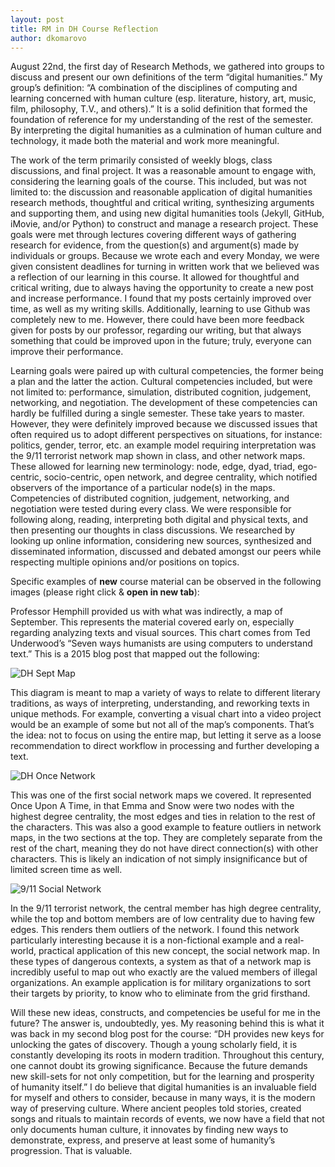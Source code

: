 ```yaml
---
layout: post
title: RM in DH Course Reflection
author: dkomarovo
---
```


August 22nd, the first day of Research Methods, we gathered into groups to discuss and present our own definitions of the 
term “digital humanities.” My group’s definition: “A combination of the disciplines of computing and learning concerned 
with human culture (esp. literature, history, art, music, film, philosophy, T.V., and others).” It is a solid definition 
that formed the foundation of reference for my understanding of the rest of the semester. By interpreting the digital 
humanities as a culmination of human culture and technology, it made both the material and work more meaningful.


The work of the term primarily consisted of weekly blogs, class discussions, and final project. It was a reasonable 
amount to engage with, considering the learning goals of the course. This included, but was not limited to: the discussion 
and reasonable application of digital humanities research methods, thoughtful and critical writing, synthesizing arguments 
and supporting them, and using new digital humanities tools (Jekyll, GitHub, iMovie, and/or Python) to construct and manage 
a research project. These goals were met through lectures covering different ways of gathering research for evidence, from
the question(s) and argument(s) made by individuals or groups. Because we wrote each and every Monday, we were given 
consistent deadlines for turning in written work that we believed was a reflection of our learning in this course. It
allowed for thoughtful and critical writing, due to always having the opportunity to create a new post and increase 
performance. I found that my posts certainly improved over time, as well as my writing skills. Additionally, learning to 
use Github was completely new to me. However, there could have been more feedback given for posts by our professor, 
regarding our writing, but that always something that could be improved upon in the future; truly, everyone can improve 
their performance. 


Learning goals were paired up with cultural competencies, the former being a plan and the latter the action. Cultural 
competencies included, but were not limited to: performance, simulation, distributed cognition, judgement, networking, 
and negotiation.  The development of these competencies can hardly be fulfilled during a single semester. These take
years to master. However, they were definitely improved because we discussed issues that often required us to adopt 
different perspectives on situations, for instance: politics, gender, terror, etc. an example model requiring 
interpretation was the 9/11 terrorist network map shown in class, and other network maps. These allowed for 
learning new terminology: node, edge, dyad, triad, ego-centric, socio-centric, open network, and degree centrality, 
which notified observers of the importance of a particular node(s) in the maps. Competencies of distributed cognition, 
judgement, networking, and negotiation were tested during every class. We were responsible for following along, reading, 
interpreting both digital and physical texts, and then presenting our thoughts in class discussions. We researched by 
looking up online information, considering new sources, synthesized and disseminated information, discussed and debated
amongst our peers while respecting multiple opinions and/or positions on topics.


Specific examples of **new** course material can be observed in the following images (please right click & **open in new tab**):

Professor Hemphill provided us with what was indirectly, a map of September.  This represents the material covered early on, 
especially regarding analyzing texts and visual sources. This chart comes from Ted Underwood’s “Seven ways humanists are 
using computers to understand text.” This is a 2015 blog post that mapped out the following:

![DH Sept Map](http://imgur.com/a/xcaX0)

This diagram is meant to map a variety of ways to relate to different literary traditions, as ways of interpreting,
understanding, and reworking texts in unique methods. For example, converting a visual chart into a video project 
would be an example of some but not all of the map’s components. That’s the idea: not to focus on using the entire
map, but letting it serve as a loose recommendation to direct workflow in processing and further developing a text.

![DH Once Network](http://imgur.com/a/KmX2s)

This was one of the first social network maps we covered. It represented Once Upon A Time, in that Emma and Snow were 
two nodes with the highest degree centrality, the most edges and ties in relation to the rest of the characters. 
This was also a good example to feature outliers in network maps, in the two sections at the top. They are completely 
separate from the rest of the chart, meaning they do not have direct connection(s) with other characters. This is
likely an indication of not simply insignificance but of limited screen time as well. 

![9/11 Social Network](http://imgur.com/a/bb51R)

In the 9/11 terrorist network, the central member has high degree centrality, while the top and bottom members are of 
low centrality due to having few edges. This renders them outliers of the network. I found this network particularly
interesting because it is a non-fictional example and a real-world, practical application of this new concept, the
social network map. In these types of dangerous contexts, a system as that of a network map is incredibly useful to 
map out who exactly are the valued members of illegal organizations. An example application is for military 
organizations to sort their targets by priority, to know who to eliminate from the grid firsthand. 


Will these new ideas, constructs, and competencies be useful for me in the future? The answer is, undoubtedly, yes. 
My reasoning behind this is what it was back in my second blog post for the course: “DH provides new keys for unlocking 
the gates of discovery. Though a young scholarly field, it is constantly developing its roots in modern tradition. 
Throughout this century, one cannot doubt its growing significance. Because the future demands new skill-sets for not
only competition, but for the learning and prosperity of humanity itself.” I do believe that digital humanities is an 
invaluable field for myself and others to consider, because in many ways, it is the modern way of preserving culture.
Where ancient peoples told stories, created songs and rituals to maintain records of events, we now have a field that 
not only documents human culture, it innovates by finding new ways to demonstrate, express, and preserve at least some 
of  humanity’s progression. That is valuable.
